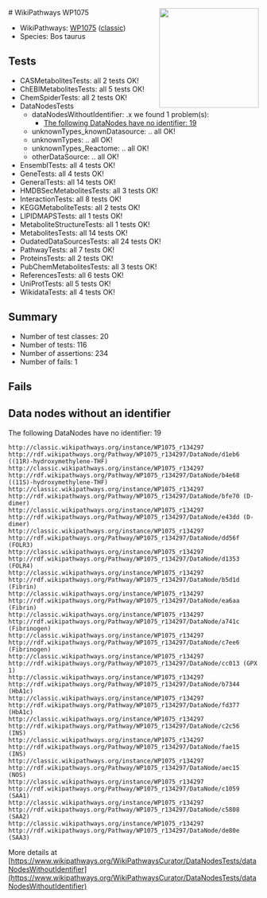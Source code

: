 <img style="float: right; width: 200px" src="https://upload.wikimedia.org/wikipedia/commons/thumb/8/83/Wplogo_with_text_500.png/640px-Wplogo_with_text_500.png" />
# WikiPathways WP1075

* WikiPathways: [WP1075](https://wikipathways.org/pathways/WP1075) ([classic](https://classic.wikipathways.org/instance/WP1075))
* Species: Bos taurus
## Tests
* CASMetabolitesTests: all 2 tests OK!
* ChEBIMetabolitesTests: all 5 tests OK!
* ChemSpiderTests: all 2 tests OK!
* DataNodesTests
    * dataNodesWithoutIdentifier: .x we found 1 problem(s):
        * [The following DataNodes have no identifier: 19](#8792c499)
    * unknownTypes_knownDatasource: .. all OK!
    * unknownTypes: .. all OK!
    * unknownTypes_Reactome: .. all OK!
    * otherDataSource: .. all OK!
* EnsemblTests: all 4 tests OK!
* GeneTests: all 4 tests OK!
* GeneralTests: all 14 tests OK!
* HMDBSecMetabolitesTests: all 3 tests OK!
* InteractionTests: all 8 tests OK!
* KEGGMetaboliteTests: all 2 tests OK!
* LIPIDMAPSTests: all 1 tests OK!
* MetaboliteStructureTests: all 1 tests OK!
* MetabolitesTests: all 14 tests OK!
* OudatedDataSourcesTests: all 24 tests OK!
* PathwayTests: all 7 tests OK!
* ProteinsTests: all 2 tests OK!
* PubChemMetabolitesTests: all 3 tests OK!
* ReferencesTests: all 6 tests OK!
* UniProtTests: all 5 tests OK!
* WikidataTests: all 4 tests OK!


## Summary

* Number of test classes: 20
* Number of tests: 116
* Number of assertions: 234
* Number of fails: 1

## Fails

<a name="8792c499" />

## Data nodes without an identifier

The following DataNodes have no identifier: 19
```
http://classic.wikipathways.org/instance/WP1075_r134297 http://rdf.wikipathways.org/Pathway/WP1075_r134297/DataNode/d1eb6 ((11R)-hydroxymethylene-THF)
http://classic.wikipathways.org/instance/WP1075_r134297 http://rdf.wikipathways.org/Pathway/WP1075_r134297/DataNode/b4e68 ((11S)-hydroxymethylene-THF)
http://classic.wikipathways.org/instance/WP1075_r134297 http://rdf.wikipathways.org/Pathway/WP1075_r134297/DataNode/bfe70 (D-dimer)
http://classic.wikipathways.org/instance/WP1075_r134297 http://rdf.wikipathways.org/Pathway/WP1075_r134297/DataNode/e43dd (D-dimer)
http://classic.wikipathways.org/instance/WP1075_r134297 http://rdf.wikipathways.org/Pathway/WP1075_r134297/DataNode/dd56f (FOLR3)
http://classic.wikipathways.org/instance/WP1075_r134297 http://rdf.wikipathways.org/Pathway/WP1075_r134297/DataNode/d1353 (FOLR4)
http://classic.wikipathways.org/instance/WP1075_r134297 http://rdf.wikipathways.org/Pathway/WP1075_r134297/DataNode/b5d1d (Fibrin)
http://classic.wikipathways.org/instance/WP1075_r134297 http://rdf.wikipathways.org/Pathway/WP1075_r134297/DataNode/ea6aa (Fibrin)
http://classic.wikipathways.org/instance/WP1075_r134297 http://rdf.wikipathways.org/Pathway/WP1075_r134297/DataNode/a741c (Fibrinogen)
http://classic.wikipathways.org/instance/WP1075_r134297 http://rdf.wikipathways.org/Pathway/WP1075_r134297/DataNode/c7ee6 (Fibrinogen)
http://classic.wikipathways.org/instance/WP1075_r134297 http://rdf.wikipathways.org/Pathway/WP1075_r134297/DataNode/cc013 (GPX 1)
http://classic.wikipathways.org/instance/WP1075_r134297 http://rdf.wikipathways.org/Pathway/WP1075_r134297/DataNode/b7344 (HbA1c)
http://classic.wikipathways.org/instance/WP1075_r134297 http://rdf.wikipathways.org/Pathway/WP1075_r134297/DataNode/fd377 (HbA1c)
http://classic.wikipathways.org/instance/WP1075_r134297 http://rdf.wikipathways.org/Pathway/WP1075_r134297/DataNode/c2c56 (INS)
http://classic.wikipathways.org/instance/WP1075_r134297 http://rdf.wikipathways.org/Pathway/WP1075_r134297/DataNode/fae15 (INS)
http://classic.wikipathways.org/instance/WP1075_r134297 http://rdf.wikipathways.org/Pathway/WP1075_r134297/DataNode/aec15 (NOS)
http://classic.wikipathways.org/instance/WP1075_r134297 http://rdf.wikipathways.org/Pathway/WP1075_r134297/DataNode/c1059 (SAA1)
http://classic.wikipathways.org/instance/WP1075_r134297 http://rdf.wikipathways.org/Pathway/WP1075_r134297/DataNode/c5808 (SAA2)
http://classic.wikipathways.org/instance/WP1075_r134297 http://rdf.wikipathways.org/Pathway/WP1075_r134297/DataNode/de80e (SAA3)
```

More details at [https://www.wikipathways.org/WikiPathwaysCurator/DataNodesTests/dataNodesWithoutIdentifier](https://www.wikipathways.org/WikiPathwaysCurator/DataNodesTests/dataNodesWithoutIdentifier)

